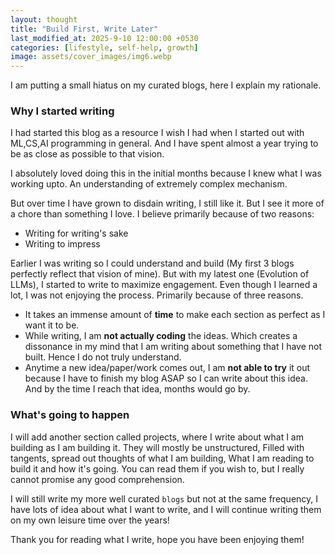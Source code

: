 ```yaml
---
layout: thought
title: "Build First, Write Later"
last_modified_at: 2025-9-10 12:00:00 +0530
categories: [lifestyle, self-help, growth]
image: assets/cover_images/img6.webp
---
```


I am putting a small hiatus on my curated blogs, here I explain my rationale.

### Why I started writing

I had started this blog as a resource I wish I had when I started out with ML,CS,AI programming in general. And I have spent almost a year trying to be as close as possible to that vision. 

I absolutely loved doing this in the initial months because I knew what I was working upto. An understanding of extremely complex mechanism. 

But over time I have grown to disdain writing, I still like it. But I see it more of a chore than something I love. I believe primarily because of two reasons: 

* Writing for writing's sake 
* Writing to impress

Earlier I was writing so I could understand and build (My first 3 blogs perfectly reflect that vision of mine). But with my latest one (Evolution of LLMs), I started to write to maximize engagement. Even though I learned a lot, I was not enjoying the process. Primarily because of three reasons. 

* It takes an immense amount of **time** to make each section as perfect as I want it to be. 
* While writing, I am **not actually coding** the ideas. Which creates a dissonance in my mind that I am writing about something that I have not built. Hence I do not truly understand. 
* Anytime a new idea/paper/work comes out, I am **not able to try** it out because I have to finish my blog ASAP so I can write about this idea. And by the time I reach that idea, months would go by. 

### What's going to happen 

I will add another section called projects, where I write about what I am building as I am building it. They will mostly be unstructured, Filled with tangents, spread out thoughts of what I am building, What I am reading to build it and how it's going. 
You can read them if you wish to, but I really cannot promise any good comprehension. 

I will still write my more well curated `blogs` but not at the same frequency, I have lots of idea about what I want to write, and I will continue writing them on my own leisure time over the years!

Thank you for reading what I write, hope you have been enjoying them!